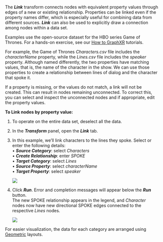 The _**Link**_ transform connects nodes with equivalent property values through edges of a new or existing relationship. Properties can be linked even if the property names differ, which is especially useful for combining data from different sources. _**Link**_ can also be used to explicitly draw a connection among nodes within a data set.

Examples use the open-source dataset for the HBO series Game of Thrones. For a hands-on exercise, see our [How to GraphXR](https://kineviz.atlassian.net/wiki/spaces/TES/pages/820445303/How+To+GraphXR) tutorials.

For example, the Game of Thrones _Characters.csv_ file includes the _characterName_ property, while the _Lines.csv_ file includes the _speaker_ property. Although named differently, the two properties have matching values, that is, the name of the character in the show. We can use those properties to create a relationship between lines of dialog and the character that spoke it.

If a property is missing, or the values do not match, a link will not be created. This can result in nodes remaining unconnected. To correct this, you can select and inspect the unconnected nodes and if appropriate, edit the property values.

**To Link nodes by property value:**

1.  To operate on the entire data set, deselect all the data.
    
2.  In the _**Transform**_ panel, open the _**Link**_ tab.
    
3.  In this example, we’ll link characters to the lines they spoke. Select or enter the following details:  
    • _**Source Category**_: select _Characters_  
    • _**Create Relationship**_: enter _SPOKE_  
    • _**Target Category**_: select _Lines_  
    • _**Source Property**_: select _characterName_  
    • _**Target Property**_: select _speaker_
    
    ![](https://kineviz.atlassian.net/wiki/download/attachments/1719537575/06_05_01_Link1320.png?api=v2)
4.  Click _**Run**_. Error and completion messages will appear below the _**Run**_ button.  
    The new SPOKE relationship appears in the legend, and _Character_ nodes now have new directional SPOKE edges connected to the respective _Lines_ nodes.
    
    ![](https://kineviz.atlassian.net/wiki/download/attachments/1719537575/06_05_02_LinkLines1320.png?api=v2)

For easier visualization, the data for each category are arranged using [Geometric](https://kineviz.atlassian.net/wiki/spaces/~5fb2d973d670b8006e5d6cbd/pages/1719538052/Using+Geometric+Layouts) layouts.
